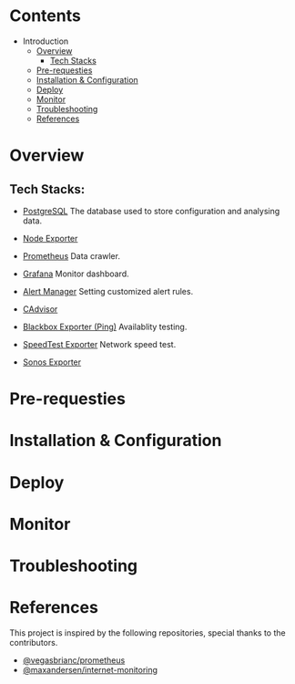 # Contents

- Introduction
  - [Overview](#overview)
    - [Tech Stacks](#tech-stacks)
  - [Pre-requesties](#pre-requesties)
  - [Installation & Configuration](#installation--configuration)
  - [Deploy](#deploy)
  - [Monitor](#monitor)
  - [Troubleshooting](#troubleshooting)
  - [References](#references)

# Overview

## Tech Stacks:
- [PostgreSQL](#)
  The database used to store configuration and analysing data.
- [Node Exporter](#)
  
- [Prometheus](#)
  Data crawler.
- [Grafana](#)
  Monitor dashboard.
- [Alert Manager](#)
  Setting customized alert rules.
- [CAdvisor](#)
  
- [Blackbox Exporter (Ping)](#)
  Availablity testing.
- [SpeedTest Exporter](#)
  Network speed test.
- [Sonos Exporter](#)
  
# Pre-requesties

# Installation & Configuration

# Deploy

# Monitor

# Troubleshooting

# References
This project is inspired by the following repositories, special thanks to the contributors.
- [@vegasbrianc/prometheus](#https://github.com/vegasbrianc/prometheus/)
- [@maxandersen/internet-monitoring](#https://github.com/maxandersen/internet-monitoring/)